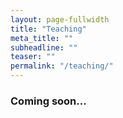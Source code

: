 ```yaml
---
layout: page-fullwidth
title: "Teaching"
meta_title: ""
subheadline: ""
teaser: ""
permalink: "/teaching/"
---
```


### Coming soon...
